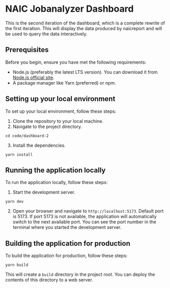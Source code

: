 # NAIC Jobanalyzer Dashboard

This is the second iteration of the dashboard, which is a complete rewrite of the first iteration.
This will display the data produced by naicreport and will be used to query the data interactively.

## Prerequisites

Before you begin, ensure you have met the following requirements:
- Node.js (preferably the latest LTS version). You can download it from [Node.js official site](https://nodejs.org/).
- A package manager like Yarn (preferred) or npm. 

## Setting up your local environment

To set up your local environment, follow these steps:

1. Clone the repository to your local machine.
2. Navigate to the project directory.
```commandline
cd code/dashboard-2
```
3. Install the dependencies.
```commandline
yarn install
```

## Running the application locally

To run the application locally, follow these steps:

1. Start the development server.
```commandline
yarn dev
```
2. Open your browser and navigate to `http://localhost:5173`. Default port is 5173. If port 5173 is not available, the application will automatically switch to the next available port. You can see the port number in the terminal where you started the development server.

## Building the application for production

To build the application for production, follow these steps:

```commandline
yarn build
```

This will create a `build` directory in the project root. You can deploy the contents of this directory to a web server.
